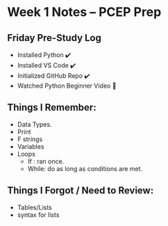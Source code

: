 # Week 1 Notes – PCEP Prep
## Friday Pre-Study Log
- Installed Python ✔️
- Installed VS Code ✔️
- Initialized GitHub Repo ✔️
- Watched Python Beginner Video 🎥

## Things I Remember:
- Data Types.
- Print
- F strings
- Variables
- Loops
    - If : ran once.
    - While: do as long as conditions are met.
## Things I Forgot / Need to Review:
- Tables/Lists
- syntax for lists
